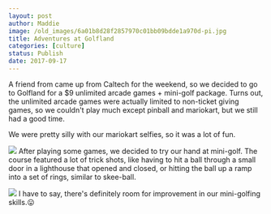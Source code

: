 ```yaml
---
layout: post
author: Maddie
image: /old_images/6a01b8d28f2857970c01bb09bdde1a970d-pi.jpg
title: Adventures at Golfland
categories: [culture]
status: Publish
date: 2017-09-17
---
```


A friend from came up from Caltech for the weekend, so we decided to go to Golfland for a $9 unlimited arcade games + mini-golf package. Turns out, the unlimited arcade games were actually limited to non-ticket giving games, so we couldn't play much except pinball and mariokart, but we still had a good time.

We were pretty silly with our mariokart selfies, so it was a lot of fun.


![](/old_images/6a01b8d28f2857970c01b7c91aa06e970b-pi.jpg)
After playing some games, we decided to try our hand at mini-golf. The course featured a lot of trick shots, like having to hit a ball through a small door in a lighthouse that opened and closed, or hitting the ball up a ramp into a set of rings, similar to skee-ball.


![](/old_images/caltech_as_it_happens/6a0105349b8251970b01bb09bdde25970d.jpg)
I have to say, there's definitely room for improvement in our mini-golfing skills.😛
